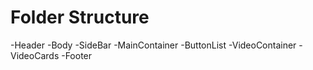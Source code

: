 # Folder Structure

-Header
-Body
  -SideBar
  -MainContainer
    -ButtonList
    -VideoContainer
      -VideoCards
-Footer